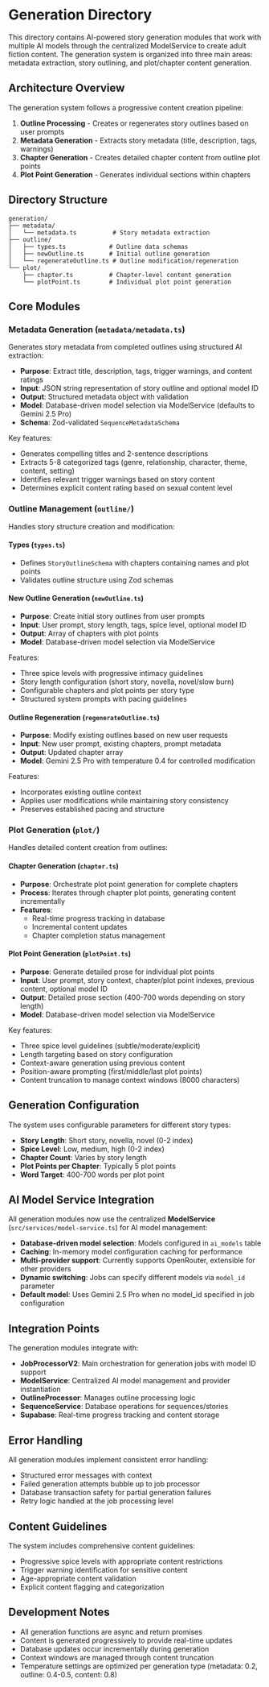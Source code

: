 # Generation Directory

This directory contains AI-powered story generation modules that work with multiple AI models through the centralized ModelService to create adult fiction content. The generation system is organized into three main areas: metadata extraction, story outlining, and plot/chapter content generation.

## Architecture Overview

The generation system follows a progressive content creation pipeline:

1. **Outline Processing** - Creates or regenerates story outlines based on user prompts
2. **Metadata Generation** - Extracts story metadata (title, description, tags, warnings)
3. **Chapter Generation** - Creates detailed chapter content from outline plot points
4. **Plot Point Generation** - Generates individual sections within chapters

## Directory Structure

```
generation/
├── metadata/
│   └── metadata.ts          # Story metadata extraction
├── outline/
│   ├── types.ts            # Outline data schemas
│   ├── newOutline.ts       # Initial outline generation
│   └── regenerateOutline.ts # Outline modification/regeneration
└── plot/
    ├── chapter.ts          # Chapter-level content generation
    └── plotPoint.ts        # Individual plot point generation
```

## Core Modules

### Metadata Generation (`metadata/metadata.ts`)

Generates story metadata from completed outlines using structured AI extraction:

- **Purpose**: Extract title, description, tags, trigger warnings, and content ratings
- **Input**: JSON string representation of story outline and optional model ID
- **Output**: Structured metadata object with validation
- **Model**: Database-driven model selection via ModelService (defaults to Gemini 2.5 Pro)
- **Schema**: Zod-validated `SequenceMetadataSchema`

Key features:
- Generates compelling titles and 2-sentence descriptions
- Extracts 5-8 categorized tags (genre, relationship, character, theme, content, setting)
- Identifies relevant trigger warnings based on story content
- Determines explicit content rating based on sexual content level

### Outline Management (`outline/`)

Handles story structure creation and modification:

#### Types (`types.ts`)
- Defines `StoryOutlineSchema` with chapters containing names and plot points
- Validates outline structure using Zod schemas

#### New Outline Generation (`newOutline.ts`)
- **Purpose**: Create initial story outlines from user prompts
- **Input**: User prompt, story length, tags, spice level, optional model ID
- **Output**: Array of chapters with plot points
- **Model**: Database-driven model selection via ModelService

Features:
- Three spice levels with progressive intimacy guidelines
- Story length configuration (short story, novella, novel/slow burn)
- Configurable chapters and plot points per story type
- Structured system prompts with pacing guidelines

#### Outline Regeneration (`regenerateOutline.ts`)
- **Purpose**: Modify existing outlines based on new user requests
- **Input**: New user prompt, existing chapters, prompt metadata
- **Output**: Updated chapter array
- **Model**: Gemini 2.5 Pro with temperature 0.4 for controlled modification

Features:
- Incorporates existing outline context
- Applies user modifications while maintaining story consistency
- Preserves established pacing and structure

### Plot Generation (`plot/`)

Handles detailed content creation from outlines:

#### Chapter Generation (`chapter.ts`)
- **Purpose**: Orchestrate plot point generation for complete chapters
- **Process**: Iterates through chapter plot points, generating content incrementally
- **Features**: 
  - Real-time progress tracking in database
  - Incremental content updates
  - Chapter completion status management

#### Plot Point Generation (`plotPoint.ts`)
- **Purpose**: Generate detailed prose for individual plot points
- **Input**: User prompt, story context, chapter/plot point indexes, previous content, optional model ID
- **Output**: Detailed prose section (400-700 words depending on story length)
- **Model**: Database-driven model selection via ModelService

Key features:
- Three spice level guidelines (subtle/moderate/explicit)
- Length targeting based on story configuration
- Context-aware generation using previous content
- Position-aware prompting (first/middle/last plot points)
- Content truncation to manage context windows (8000 characters)

## Generation Configuration

The system uses configurable parameters for different story types:

- **Story Length**: Short story, novella, novel (0-2 index)
- **Spice Level**: Low, medium, high (0-2 index)
- **Chapter Count**: Varies by story length
- **Plot Points per Chapter**: Typically 5 plot points
- **Word Target**: 400-700 words per plot point

## AI Model Service Integration

All generation modules now use the centralized **ModelService** (`src/services/model-service.ts`) for AI model management:

- **Database-driven model selection**: Models configured in `ai_models` table
- **Caching**: In-memory model configuration caching for performance
- **Multi-provider support**: Currently supports OpenRouter, extensible for other providers
- **Dynamic switching**: Jobs can specify different models via `model_id` parameter
- **Default model**: Uses Gemini 2.5 Pro when no model_id specified in job configuration

## Integration Points

The generation modules integrate with:

- **JobProcessorV2**: Main orchestration for generation jobs with model ID support
- **ModelService**: Centralized AI model management and provider instantiation
- **OutlineProcessor**: Manages outline processing logic
- **SequenceService**: Database operations for sequences/stories
- **Supabase**: Real-time progress tracking and content storage

## Error Handling

All generation modules implement consistent error handling:
- Structured error messages with context
- Failed generation attempts bubble up to job processor
- Database transaction safety for partial generation failures
- Retry logic handled at the job processing level

## Content Guidelines

The system includes comprehensive content guidelines:
- Progressive spice levels with appropriate content restrictions
- Trigger warning identification for sensitive content
- Age-appropriate content validation
- Explicit content flagging and categorization

## Development Notes

- All generation functions are async and return promises
- Content is generated progressively to provide real-time updates
- Database updates occur incrementally during generation
- Context windows are managed through content truncation
- Temperature settings are optimized per generation type (metadata: 0.2, outline: 0.4-0.5, content: 0.8)